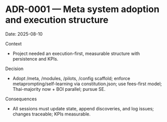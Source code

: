 # ADR-0001 — Meta system adoption and execution structure

Date: 2025-08-10

Context
- Project needed an execution-first, measurable structure with persistence and KPIs.

Decision
- Adopt /meta, /modules, /pilots, /config scaffold; enforce metaprompting/self-learning via constitution.json; use fees-first model; Thai-majority now + BOI parallel; pursue SE.

Consequences
- All sessions must update state, append discoveries, and log issues; changes traceable; KPIs measurable.


